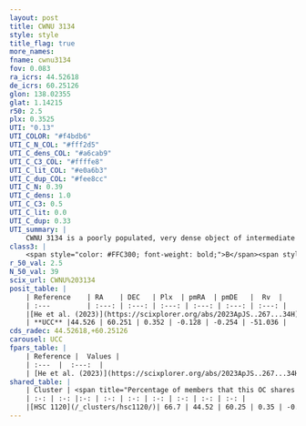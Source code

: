 ```yaml
---
layout: post
title: CWNU 3134
style: style
title_flag: true
more_names: 
fname: cwnu3134
fov: 0.083
ra_icrs: 44.52618
de_icrs: 60.25126
glon: 138.02355
glat: 1.14215
r50: 2.5
plx: 0.3525
UTI: "0.13"
UTI_COLOR: "#f4bdb6"
UTI_C_N_COL: "#fff2d5"
UTI_C_dens_COL: "#a6cab9"
UTI_C_C3_COL: "#ffffe8"
UTI_C_lit_COL: "#e0a6b3"
UTI_C_dup_COL: "#fee8cc"
UTI_C_N: 0.39
UTI_C_dens: 1.0
UTI_C_C3: 0.5
UTI_C_lit: 0.0
UTI_C_dup: 0.33
UTI_summary: |
    CWNU 3134 is a poorly populated, very dense object of intermediate C3 quality. It was recently reported in the literature.<br><br><span style="color: #99180f; font-weight: bold;">Warning: </span>This is possibly a duplicated object, which shares a significant percentage of members with at least one previously reported entry.
class3: |
    <span style="color: #FFC300; font-weight: bold;">B</span><span style="color: #FFC300; font-weight: bold;">B</span>
r_50_val: 2.5
N_50_val: 39
scix_url: CWNU%203134
posit_table: |
    | Reference    | RA    | DEC   | Plx  | pmRA  | pmDE   |  Rv  |
    | :---         | :---: | :---: | :---: | :---: | :---: | :---: |
    |[He et al. (2023)](https://scixplorer.org/abs/2023ApJS..267...34H) | 44.524 | 60.249 | 0.341 | -0.141 | -0.268 | -51.04 |
    | **UCC** |44.526 | 60.251 | 0.352 | -0.128 | -0.254 | -51.036 | 
cds_radec: 44.52618,+60.25126
carousel: UCC
fpars_table: |
    | Reference |  Values |
    | :---  |  :---:  |
    | [He et al. (2023)](https://scixplorer.org/abs/2023ApJS..267...34H) | `A0=2.75, m-M=12.35, logA=7.8` |
shared_table: |
    | Cluster | <span title="Percentage of members that this OC shares with the ones listed">%</span>   | RA   | DEC   | Plx   | pmRA  | pmDE  | Rv | UTI |
    | :-: | :-: |:-: | :-: | :-: | :-: | :-: | :-: | :-: |
    |[HSC 1120](/_clusters/hsc1120/)| 66.7 | 44.52 | 60.25 | 0.35 | -0.12 | -0.25 | -51.04 |0.51 |
---
```


